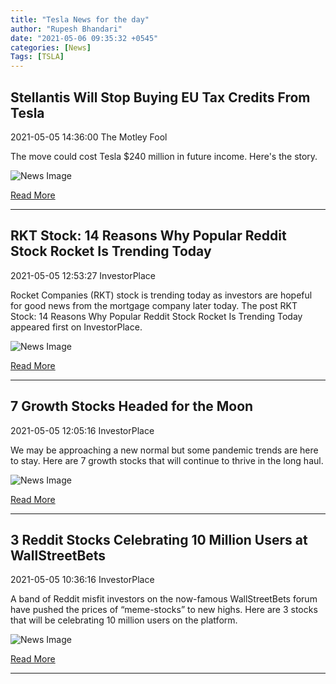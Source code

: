 ```yaml
---
title: "Tesla News for the day"
author: "Rupesh Bhandari"
date: "2021-05-06 09:35:32 +0545"
categories: [News]
Tags: [TSLA]
---
```


## Stellantis Will Stop Buying EU Tax Credits From Tesla

2021-05-05 14:36:00 The Motley Fool

The move could cost Tesla $240 million in future income. Here's the story.

![News Image](https://cdn.snapi.dev/images/v1/g/a/urlhttps3a2f2fgfoolcdncom2feditorial2fimages2f6250782f2021-jeep-wrangler-4xe-first-edition-europejpgw700opresize-805855.jpg)

[Read More](https://www.fool.com/investing/2021/05/05/stellantis-will-stop-buying-eu-tax-credits-from-te/)

---
        
## RKT Stock: 14 Reasons Why Popular Reddit Stock Rocket Is Trending Today

2021-05-05 12:53:27 InvestorPlace

Rocket Companies (RKT) stock is trending today as investors are hopeful for good news from the mortgage company later today. The post RKT Stock: 14 Reasons Why Popular Reddit Stock Rocket Is Trending Today appeared first on InvestorPlace.

![News Image](https://cdn.snapi.dev/images/v1/n/r/software16-805646.jpg)

[Read More](https://investorplace.com/2021/05/rkt-stock-14-reasons-why-popular-reddit-stock-rocket-is-trending-today/)

---
        
## 7 Growth Stocks Headed for the Moon

2021-05-05 12:05:16 InvestorPlace

We may be approaching a new normal but some pandemic trends are here to stay. Here are 7 growth stocks that will continue to thrive in the long haul.

![News Image](https://cdn.snapi.dev/images/v1/g/n/specialty12-805518.jpg)

[Read More](https://investorplace.com/2021/05/7-growth-stocks-headed-for-the-moon/)

---
        
## 3 Reddit Stocks Celebrating 10 Million Users at WallStreetBets

2021-05-05 10:36:16 InvestorPlace

A band of Reddit misfit investors on the now-famous WallStreetBets forum have pushed the prices of “meme-stocks” to new highs. Here are 3 stocks that will be celebrating 10 million users on the platform.

![News Image](https://cdn.snapi.dev/images/v1/1/v/1617889384-shutterstock-1906169578-757589-805265.jpg)

[Read More](https://investorplace.com/2021/05/3-reddit-stocks-celebrating-10-million-users-at-wallstreetbets/)

---
        